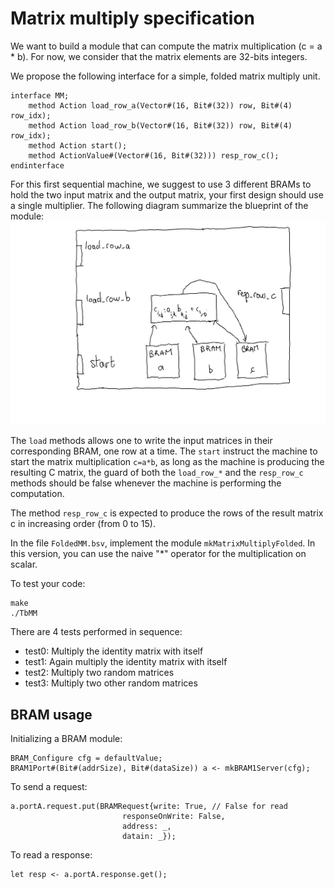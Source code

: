 # Matrix multiply specification

We want to build a module that can compute the matrix multiplication (c = a * b).
For now, we consider that the matrix elements are 32-bits integers. 

We propose the following interface for a simple, folded matrix multiply unit.

```
interface MM;
    method Action load_row_a(Vector#(16, Bit#(32)) row, Bit#(4) row_idx);
    method Action load_row_b(Vector#(16, Bit#(32)) row, Bit#(4) row_idx);
    method Action start();
    method ActionValue#(Vector#(16, Bit#(32))) resp_row_c();
endinterface
```

For this first sequential machine, we suggest to use 3 different BRAMs to hold the two input matrix and the output matrix, your first design should use a single multiplier. The following diagram summarize the blueprint of the module:
<img src="Classfig/Classfig%20-%20page%201.png" alt="Matrix multiply module overview" width=600>

The `load` methods allows one to write the input matrices in their corresponding BRAM, one row at a time. 
The `start` instruct the machine to start the matrix multiplication `c=a*b`, as long as the machine is producing the resulting C matrix, the guard of both the `load_row_*` and the `resp_row_c` methods should be false whenever the machine is performing the computation.


The method `resp_row_c` is expected to produce the rows of the result matrix c in increasing order (from 0 to 15).

In the file `FoldedMM.bsv`, implement the module `mkMatrixMultiplyFolded`. In this version, you can use the naive "*" operator for the multiplication on scalar.

To test your code:

```
make
./TbMM
```

There are 4 tests performed in sequence:
- test0: Multiply the identity matrix with itself
- test1: Again multiply the identity matrix with itself
- test2: Multiply two random matrices
- test3: Multiply two other random matrices

## BRAM usage
Initializing a BRAM module:
```
BRAM_Configure cfg = defaultValue;
BRAM1Port#(Bit#(addrSize), Bit#(dataSize)) a <- mkBRAM1Server(cfg);
```

To send a request:
```
a.portA.request.put(BRAMRequest{write: True, // False for read
                         responseOnWrite: False,
                         address: _,
                         datain: _});
```

To read a response:
```
let resp <- a.portA.response.get();
```
